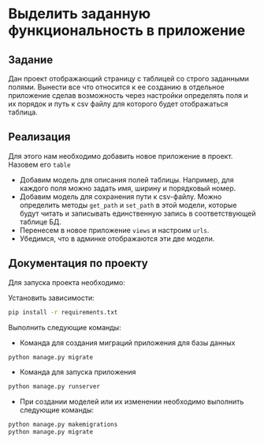 # Выделить заданную функциональность в приложение

## Задание

Дан проект отображающий страницу с таблицей со строго заданными полями. Вынести все что относится к ее созданию в
отдельное приложение сделав возможность через настройки определять поля и их порядок и путь к csv файлу для которого
будет отображаться таблица.

## Реализация

Для этого нам необходимо добавить новое приложение в проект. Назовем его `table`
* Добавим модель для описания полей таблицы. Например, для каждого поля можно задать имя, ширину и порядковый номер.
* Добавим модель для сохранения пути к csv-файлу. Можно определить методы `get_path` и `set_path` в этой модели,
которые будут читать и записывать единственную запись в соответствующей таблице БД.
* Перенесем в новое приложение `views` и настроим `urls`. 
* Убедимся, что в админке отображаются эти две модели. 

## Документация по проекту

Для запуска проекта необходимо:

Установить зависимости:
```bash
pip install -r requirements.txt
```

Выполнить следующие команды:

* Команда для создания миграций приложения для базы данных
```bash
python manage.py migrate
```

* Команда для запуска приложения
```bash
python manage.py runserver
```

* При создании моделей или их изменении необходимо выполнить следующие команды:
```bash
python manage.py makemigrations
python manage.py migrate
```
